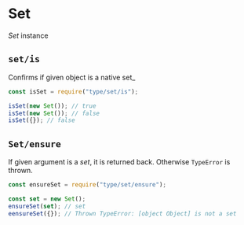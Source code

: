 # Set

_Set_ instance


























<extoc></extoc>

## `set/is`

Confirms if given object is a native set\_

```javascript
const isSet = require("type/set/is");

isSet(new Set()); // true
isSet(new Set()); // false
isSet({}); // false
```

## `Set/ensure`

If given argument is a _set_, it is returned back. Otherwise `TypeError` is thrown.

```javascript
const ensureSet = require("type/set/ensure");

const set = new Set();
ensureSet(set); // set
eensureSet({}); // Thrown TypeError: [object Object] is not a set
```
